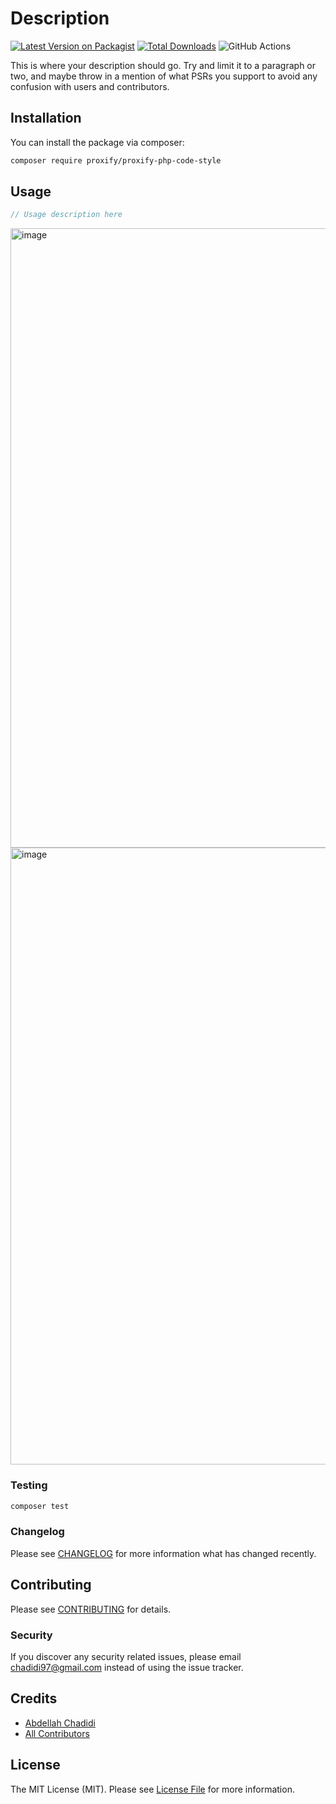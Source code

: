 # Description

[![Latest Version on Packagist](https://img.shields.io/packagist/v/proxify/proxify-php-code-style.svg?style=flat-square)](https://packagist.org/packages/proxify/proxify-php-code-style)
[![Total Downloads](https://img.shields.io/packagist/dt/proxify/proxify-php-code-style.svg?style=flat-square)](https://packagist.org/packages/proxify/proxify-php-code-style)
![GitHub Actions](https://github.com/proxify/proxify-php-code-style/actions/workflows/main.yml/badge.svg)

This is where your description should go. Try and limit it to a paragraph or two, and maybe throw in a mention of what PSRs you support to avoid any confusion with users and contributors.

## Installation

You can install the package via composer:

```bash
composer require proxify/proxify-php-code-style
```

## Usage

```php
// Usage description here
```
<img width="991" alt="image" src="https://github.com/proxify-ab/proxify-php-code-style/assets/9916806/e3384d45-e289-4912-9092-1f11103f24ff">

<img width="987" alt="image" src="https://github.com/proxify-ab/proxify-php-code-style/assets/9916806/b02b59be-9aaf-4c43-bf0b-d5f0d3fac9ca">

### Testing

```bash
composer test
```

### Changelog

Please see [CHANGELOG](CHANGELOG.md) for more information what has changed recently.

## Contributing

Please see [CONTRIBUTING](CONTRIBUTING.md) for details.

### Security

If you discover any security related issues, please email chadidi97@gmail.com instead of using the issue tracker.

## Credits

-   [Abdellah Chadidi](https://github.com/chadidi)
-   [All Contributors](../../contributors)

## License

The MIT License (MIT). Please see [License File](LICENSE.md) for more information.
